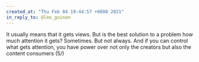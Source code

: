 ```yaml
---
created_at: "Thu Feb 04 19:44:57 +0000 2021"
in_reply_to: @leo_guinan
---
```


It usually means that it gets views. But is the best solution to a problem how much attention it gets? Sometimes. But not always. And if you can control what gets attention, you have power over not only the creators but also the content consumers (5/)